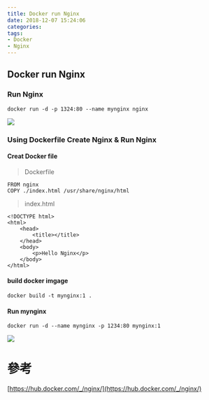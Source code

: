 ```yaml
---
title: Docker run Nginx
date: 2018-12-07 15:24:06
categories:
tags:
- Docker
- Nginx
---
```


## Docker run Nginx

### Run Nginx

```
docker run -d -p 1324:80 --name mynginx nginx
```
![](https://i.imgur.com/q64ALvt.png)

### Using Dockerfile Create Nginx & Run Nginx

#### Creat Docker file

> Dockerfile
```
FROM nginx
COPY ./index.html /usr/share/nginx/html
```

> index.html
```
<!DOCTYPE html>
<html>
    <head>
        <title></title>
    </head>
    <body>
        <p>Hello Nginx</p>
    </body>
</html>

```

#### build docker imgage
```
docker build -t mynginx:1 .
```
#### Run mynginx

```
docker run -d --name mynginx -p 1234:80 mynginx:1
```
![](https://i.imgur.com/yeybXMF.png)


# 參考

[https://hub.docker.com/_/nginx/](https://hub.docker.com/_/nginx/)